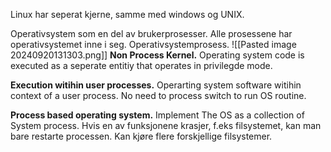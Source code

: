
Linux har seperat kjerne, samme med windows og UNIX.

Operativsystem som en del av brukerprosesser. Alle prosessene har operativsystemet inne i seg. Operativsystemprosess.
![[Pasted image 20240920131303.png]]
**Non Process Kernel.**
Operating system code is executed as a seperate entitiy that operates in privilegde mode.

**Execution witihin user processes.**
Operarting system software witihin context of a user process. No need to process switch to run OS routine. 

**Process based operating system.** 
Implement The OS as a collection of System process. 
Hvis en av funksjonene krasjer, f.eks filsystemet, kan man bare restarte processen. Kan kjøre flere forskjellige filsystemer. 